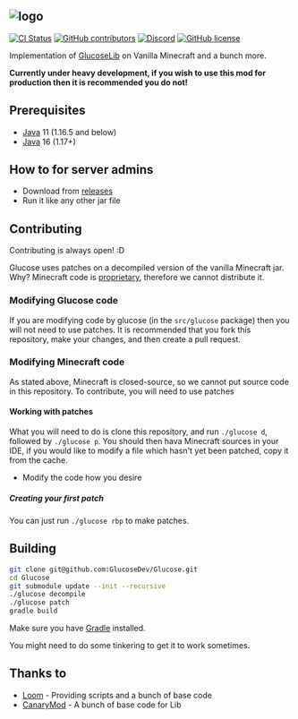 ![logo](https://glucosedev.ml/resources/glucose2.svg)
--
[![CI Status](https://github.com/GlucoseDev/Glucose/workflows/Java%20CI%20With%20Gradle/badge.svg)](https://github.com/GlucoseDev/Glucose/actions)
[![GitHub contributors](https://img.shields.io/github/contributors/GlucoseDev/Glucose.svg)](https://GitHub.com/GlucoseDev/Glucose/graphs/contributors/)
[![Discord](https://img.shields.io/discord/850534433274462220.svg?label=&logo=discord&logoColor=ffffff&color=7389D8&labelColor=6A7EC2)](https://discord.gg/nMGg42rnt3)
[![GitHub license](https://img.shields.io/github/license/GlucoseDev/Glucose.svg)](https://github.com/GlucoseDev/Glucose/blob/1.16.5-Sticky/LICENSE)

Implementation of [GlucoseLib](https://github.com/GlucoseDev/GlucoseLib) on Vanilla Minecraft and a bunch more.

**Currently under heavy development, if you wish to use this mod for production then it is recommended you do not!**

## Prerequisites
* [Java](http://java.oracle.com/) 11 (1.16.5 and below)
* [Java](http://java.oracle.com/) 16 (1.17+)
## How to for server admins
- Download from [releases](https://glucosedev.ml/releases/)
- Run it like any other jar file
## Contributing
Contributing is always open! :D

Glucose uses patches on a decompiled version of the vanilla Minecraft jar. Why? Minecraft code is [proprietary](https://en.wikipedia.org/wiki/Proprietary_software), therefore we cannot distribute it.

### Modifying Glucose code
If you are modifying code by glucose (in the `src/glucose` package) then you will not need to use patches. It is recommended that you fork this repository, make your changes, and then create a pull request.
### Modifying Minecraft code
As stated above, Minecraft is closed-source, so we cannot put source code in this repository. To contribute, you will need to use patches
#### Working with patches
What you will need to do is clone this repository, and run `./glucose d`, followed by `./glucose p`. You should then hava Minecraft sources in your IDE, if you would like to modify a file which hasn't yet been patched, copy it from the cache.

* Modify the code how you desire
##### Creating your first patch
You can just run `./glucose rbp` to make patches.
## Building
```bash
git clone git@github.com:GlucoseDev/Glucose.git
cd Glucose
git submodule update --init --recursive
./glucose decompile
./glucose patch
gradle build
```
Make sure you have [Gradle](https://gradle.org/) installed.

You might need to do some tinkering to get it to work sometimes.
## Thanks to
- [Loom](https://github.com/LoomDev/Loom) - Providing scripts and a bunch of base code
- [CanaryMod](https://github.com/CanaryModTeam/CanaryMod) - A bunch of base code for Lib
